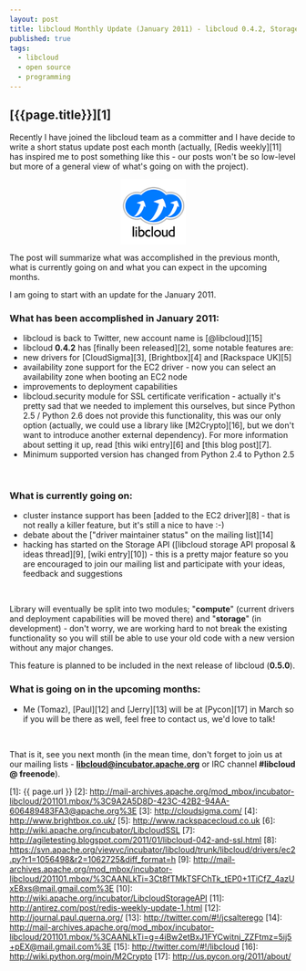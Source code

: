 ```yaml
---
layout: post
title: libcloud Monthly Update (January 2011) - libcloud 0.4.2, Storage API, Pycon
published: true
tags:
  - libcloud
  - open source
  - programming
---
```


## [{{page.title}}][1]

Recently I have joined the libcloud team as a committer and I have decide to write a short status update post each month (actually, [Redis weekly][11] has inspired me to post something like this - our posts won't be so low-level but more of a general view of what's going on with the project).

<div style="text-align: center;"><a href="http://incubator.apache.org/libcloud/" target="_blank"><img src="/images/libcloud_logo.png" style="border: none !important;" align="middle"/></a></div>

The post will summarize what was accomplished in the previous month, what is currently going on and what you can expect in the upcoming months.

I am going to start with an update for the January 2011.

### What has been accomplished in January 2011:

* libcloud is back to Twitter, new account name is [@libcloud][15]
* libcloud **0.4.2** has [finally been released][2], some notable features are:
* new drivers for [CloudSigma][3], [Brightbox][4] and [Rackspace UK][5]
* availability zone support for the EC2 driver - now you can select an availability zone when booting an EC2 node
* improvements to deployment capabilities
* libcloud.security module for SSL certificate verification - actually it's pretty sad that we needed to implement this ourselves, but since Python 2.5 / Python 2.6 does not provide this functionality, this was our only option (actually, we could use a library like [M2Crypto][16], but we don't want to introduce another external dependency). For more information about setting it up, read [this wiki entry][6] and [this blog post][7].
* Minimum supported version has changed from Python 2.4 to Python 2.5

<br />

### What is currently going on:

*  cluster instance support has been [added to the EC2 driver][8] - that is not really a killer feature, but it's still a nice to have :-)
* debate about the ["driver maintainer status" on the mailing list][14]
* hacking has started on the Storage API ([libcloud storage API proposal & ideas thread][9], [wiki entry][10]) - this is a pretty major feature so you are encouraged to join our mailing list and participate with your ideas, feedback and suggestions

<br />

Library will eventually be split into two modules; "**compute**" (current drivers and deployment capabilities will be moved there) and "**storage**" (in development) - don't worry, we are working hard to not break the existing functionality so you will still be able to use your old code with a new version without any major changes.

This feature is planned to be included in the next release of libcloud (**0.5.0**).

### What is going on in the upcoming months:

* Me (Tomaz), [Paul][12] and [Jerry][13] will be at [Pycon][17] in March so if you will be there as well, feel free to contact us, we'd love to talk!

<br />

That is it, see you next month (in the mean time, don't forget to join us at our mailing lists - **libcloud@incubator.apache.org** or IRC channel **#libcloud @ freenode**).

[1]: {{ page.url }}
[2]: http://mail-archives.apache.org/mod_mbox/incubator-libcloud/201101.mbox/%3C9A2A5D8D-423C-42B2-94AA-606489483FA3@apache.org%3E
[3]: http://cloudsigma.com/
[4]: http://www.brightbox.co.uk/
[5]: http://www.rackspacecloud.co.uk
[6]: http://wiki.apache.org/incubator/LibcloudSSL
[7]: http://agiletesting.blogspot.com/2011/01/libcloud-042-and-ssl.html
[8]: https://svn.apache.org/viewvc/incubator/libcloud/trunk/libcloud/drivers/ec2.py?r1=1056498&r2=1062725&diff_format=h
[9]: http://mail-archives.apache.org/mod_mbox/incubator-libcloud/201101.mbox/%3CAANLkTi=3Ct8fTMkTSFChTk_tEP0+1TiCfZ_4azUxE8xs@mail.gmail.com%3E
[10]: http://wiki.apache.org/incubator/LibcloudStorageAPI
[11]: http://antirez.com/post/redis-weekly-update-1.html
[12]: http://journal.paul.querna.org/
[13]: http://twitter.com/#!/jcsalterego
[14]: http://mail-archives.apache.org/mod_mbox/incubator-libcloud/201101.mbox/%3CAANLkTi=g=4iBw2etBxJ1FYCwitnj_ZZFtmz=5ij5+pEX@mail.gmail.com%3E
[15]: http://twitter.com/#!/libcloud
[16]: http://wiki.python.org/moin/M2Crypto
[17]: http://us.pycon.org/2011/about/
